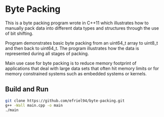 # Byte Packing

This is a byte packing program wrote in C++11 which illustrates how to manually pack data into different data types and structures through the use of bit shifting.

Program demonstrates basic byte packing from an uint64_t array to uint8_t and then back to uint64_t. The program illustrates how the data is represented during all stages of packing.

Main use case for byte packing is to reduce memory footprint of applications that deal with large data sets that often hit memory limits or for memory constrained systems such as embedded systems or kernels.

## Build and Run

```bash
git clone https://github.com/efriel94/byte-packing.git
g++ -Wall main.cpp -o main
./main
```
